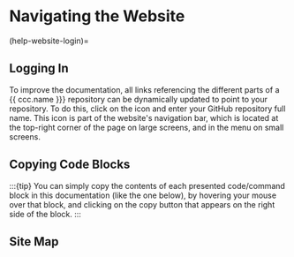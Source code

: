 # Navigating the Website

(help-website-login)=
## Logging In
To improve the documentation, all links referencing the different parts
of a {{ ccc.name }}} repository can be dynamically updated to point to your repository.
To do this, click on the <i class="fa-solid fa-user-gear fa-lg user-login-button"></i> icon 
and enter your GitHub repository full name.
This icon is part of the website's navigation bar, which is located at the top-right corner of the page
on large screens, and in the menu on small screens.


## Copying Code Blocks
:::{tip}
You can simply copy the contents of each presented code/command block in this documentation
(like the one below), by hovering your mouse over that block, and clicking on the copy button
that appears on the right side of the block.
:::

## Site Map
